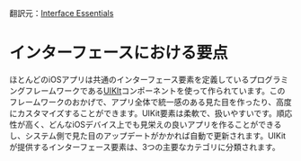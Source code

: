 翻訳元：[Interface Essentials](https://developer.apple.com/design/human-interface-guidelines/ios/overview/interface-essentials/)

# インターフェースにおける要点

ほとんどのiOSアプリは共通のインターフェース要素を定義しているプログラミングフレームワークである[UIKIt](https://developer.apple.com/documentation/uikit)コンポーネントを使って作られています。このフレームワークのおかげで、アプリ全体で統一感のある見た目を作ったり、高度にカスタマイズすることができます。UIKit要素は柔軟で、扱いやすいです。順応性が高く、どんなiOSデバイス上でも見栄えの良いアプリを作ることができるし、システム側で見た目のアップデートがかかれば自動で更新されます。UIKitが提供するインターフェース要素は、3つの主要なカテゴリに分類されます。

